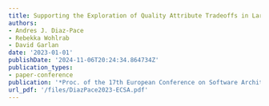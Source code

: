 ```yaml
---
title: Supporting the Exploration of Quality Attribute Tradeoffs in Large Design Spaces
authors:
- Andres J. Diaz-Pace
- Rebekka Wohlrab
- David Garlan
date: '2023-01-01'
publishDate: '2024-11-06T20:24:34.864734Z'
publication_types:
- paper-conference
publication: '*Proc. of the 17th European Conference on Software Architecture (ECSA)*'
url_pdf: '/files/DiazPace2023-ECSA.pdf'
---
```

